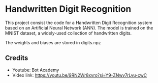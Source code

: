 # Handwritten Digit Recognition

This project consist the code for a Handwritten Digit Recognition system based on an Artificial Neural Network (ANN). The model is trained on the MNIST dataset, a widely-used collection of handwritten digits. 

The weights and biases are stored in digits.npz

## Credits
- Youtube: Bot Academy
- Video link: https://youtu.be/9RN2Wr8xvro?si=Y9-ZNwv7rLvu-cwC
